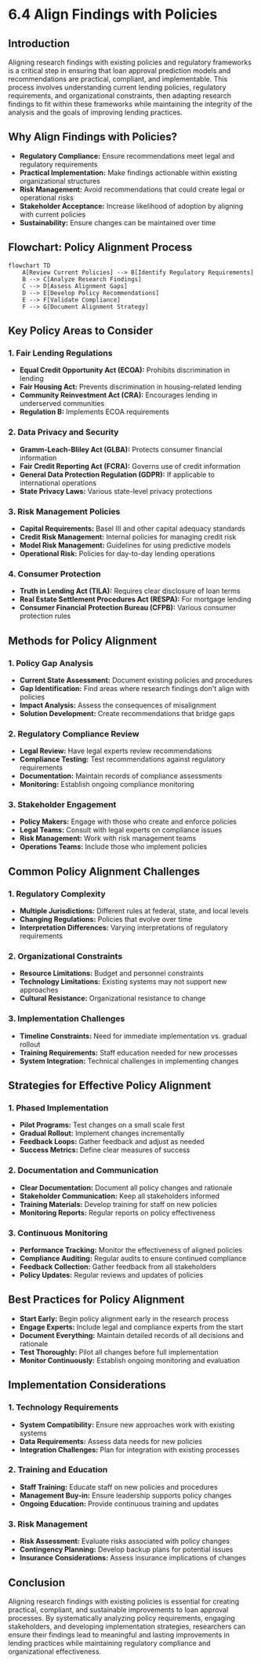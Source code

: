 # 6.4 Align Findings with Policies

## Introduction

Aligning research findings with existing policies and regulatory frameworks is a critical step in ensuring that loan approval prediction models and recommendations are practical, compliant, and implementable. This process involves understanding current lending policies, regulatory requirements, and organizational constraints, then adapting research findings to fit within these frameworks while maintaining the integrity of the analysis and the goals of improving lending practices.

## Why Align Findings with Policies?

- **Regulatory Compliance:** Ensure recommendations meet legal and regulatory requirements
- **Practical Implementation:** Make findings actionable within existing organizational structures
- **Risk Management:** Avoid recommendations that could create legal or operational risks
- **Stakeholder Acceptance:** Increase likelihood of adoption by aligning with current policies
- **Sustainability:** Ensure changes can be maintained over time

## Flowchart: Policy Alignment Process

```mermaid
flowchart TD
    A[Review Current Policies] --> B[Identify Regulatory Requirements]
    B --> C[Analyze Research Findings]
    C --> D[Assess Alignment Gaps]
    D --> E[Develop Policy Recommendations]
    E --> F[Validate Compliance]
    F --> G[Document Alignment Strategy]
```

## Key Policy Areas to Consider

### 1. Fair Lending Regulations
- **Equal Credit Opportunity Act (ECOA):** Prohibits discrimination in lending
- **Fair Housing Act:** Prevents discrimination in housing-related lending
- **Community Reinvestment Act (CRA):** Encourages lending in underserved communities
- **Regulation B:** Implements ECOA requirements

### 2. Data Privacy and Security
- **Gramm-Leach-Bliley Act (GLBA):** Protects consumer financial information
- **Fair Credit Reporting Act (FCRA):** Governs use of credit information
- **General Data Protection Regulation (GDPR):** If applicable to international operations
- **State Privacy Laws:** Various state-level privacy protections

### 3. Risk Management Policies
- **Capital Requirements:** Basel III and other capital adequacy standards
- **Credit Risk Management:** Internal policies for managing credit risk
- **Model Risk Management:** Guidelines for using predictive models
- **Operational Risk:** Policies for day-to-day lending operations

### 4. Consumer Protection
- **Truth in Lending Act (TILA):** Requires clear disclosure of loan terms
- **Real Estate Settlement Procedures Act (RESPA):** For mortgage lending
- **Consumer Financial Protection Bureau (CFPB):** Various consumer protection rules

## Methods for Policy Alignment

### 1. Policy Gap Analysis
- **Current State Assessment:** Document existing policies and procedures
- **Gap Identification:** Find areas where research findings don't align with policies
- **Impact Analysis:** Assess the consequences of misalignment
- **Solution Development:** Create recommendations that bridge gaps

### 2. Regulatory Compliance Review
- **Legal Review:** Have legal experts review recommendations
- **Compliance Testing:** Test recommendations against regulatory requirements
- **Documentation:** Maintain records of compliance assessments
- **Monitoring:** Establish ongoing compliance monitoring

### 3. Stakeholder Engagement
- **Policy Makers:** Engage with those who create and enforce policies
- **Legal Teams:** Consult with legal experts on compliance issues
- **Risk Management:** Work with risk management teams
- **Operations Teams:** Include those who implement policies

## Common Policy Alignment Challenges

### 1. Regulatory Complexity
- **Multiple Jurisdictions:** Different rules at federal, state, and local levels
- **Changing Regulations:** Policies that evolve over time
- **Interpretation Differences:** Varying interpretations of regulatory requirements

### 2. Organizational Constraints
- **Resource Limitations:** Budget and personnel constraints
- **Technology Limitations:** Existing systems may not support new approaches
- **Cultural Resistance:** Organizational resistance to change

### 3. Implementation Challenges
- **Timeline Constraints:** Need for immediate implementation vs. gradual rollout
- **Training Requirements:** Staff education needed for new processes
- **System Integration:** Technical challenges in implementing changes

## Strategies for Effective Policy Alignment

### 1. Phased Implementation
- **Pilot Programs:** Test changes on a small scale first
- **Gradual Rollout:** Implement changes incrementally
- **Feedback Loops:** Gather feedback and adjust as needed
- **Success Metrics:** Define clear measures of success

### 2. Documentation and Communication
- **Clear Documentation:** Document all policy changes and rationale
- **Stakeholder Communication:** Keep all stakeholders informed
- **Training Materials:** Develop training for staff on new policies
- **Monitoring Reports:** Regular reports on policy effectiveness

### 3. Continuous Monitoring
- **Performance Tracking:** Monitor the effectiveness of aligned policies
- **Compliance Auditing:** Regular audits to ensure continued compliance
- **Feedback Collection:** Gather feedback from all stakeholders
- **Policy Updates:** Regular reviews and updates of policies

## Best Practices for Policy Alignment

- **Start Early:** Begin policy alignment early in the research process
- **Engage Experts:** Include legal and compliance experts from the start
- **Document Everything:** Maintain detailed records of all decisions and rationale
- **Test Thoroughly:** Pilot all changes before full implementation
- **Monitor Continuously:** Establish ongoing monitoring and evaluation

## Implementation Considerations

### 1. Technology Requirements
- **System Compatibility:** Ensure new approaches work with existing systems
- **Data Requirements:** Assess data needs for new policies
- **Integration Challenges:** Plan for integration with existing processes

### 2. Training and Education
- **Staff Training:** Educate staff on new policies and procedures
- **Management Buy-in:** Ensure leadership supports policy changes
- **Ongoing Education:** Provide continuous training and updates

### 3. Risk Management
- **Risk Assessment:** Evaluate risks associated with policy changes
- **Contingency Planning:** Develop backup plans for potential issues
- **Insurance Considerations:** Assess insurance implications of changes

## Conclusion

Aligning research findings with existing policies is essential for creating practical, compliant, and sustainable improvements to loan approval processes. By systematically analyzing policy requirements, engaging stakeholders, and developing implementation strategies, researchers can ensure their findings lead to meaningful and lasting improvements in lending practices while maintaining regulatory compliance and organizational effectiveness.
